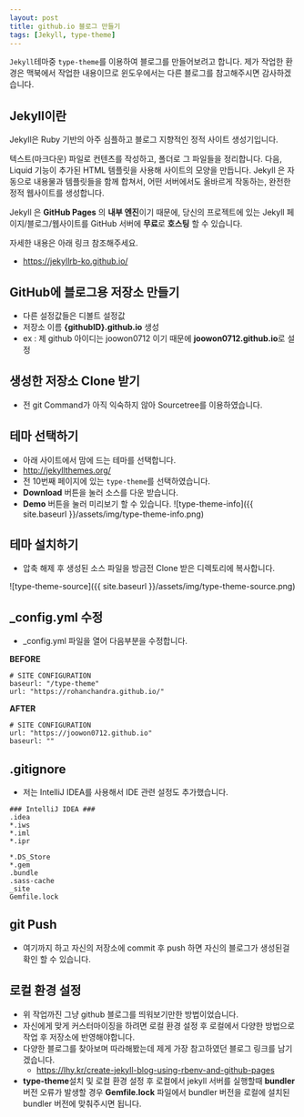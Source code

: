 ```yaml
---
layout: post
title: github.io 블로그 만들기
tags: [Jekyll, type-theme]
---
```


<code class="highlight">Jekyll</code>테마중 <code class="highlight">type-theme</code>를 이용하여 블로그를 만들어보려고 합니다.
제가 작업한 환경은 맥북에서 작업한 내용이므로 윈도우에서는 다른 블로그를 참고해주시면 감사하겠습니다.

## Jekyll이란

Jekyll은 Ruby 기반의 아주 심플하고 블로그 지향적인 정적 사이트 생성기입니다.

텍스트(마크다운) 파일로 컨텐츠를 작성하고, 폴더로 그 파일들을 정리합니다. 다음, Liquid 기능이 추가된 HTML 템플릿을 사용해 사이트의 모양을 만듭니다. Jekyll 은 자동으로 내용물과 템플릿들을 함께 합쳐서, 어떤 서버에서도 올바르게 작동하는, 완전한 정적 웹사이트를 생성합니다.

Jekyll 은 **GitHub Pages** 의 **내부 엔진**이기 때문에, 당신의 프로젝트에 있는 Jekyll 페이지/블로그/웹사이트를 GitHub 서버에 **무료**로 **호스팅** 할 수 있습니다.

자세한 내용은 아래 링크 참조해주세요.
- <https://jekyllrb-ko.github.io/>

## GitHub에 블로그용 저장소 만들기
- 다른 설정값들은 디볼트 설정값
- 저장소 이름 **{githubID}.github.io** 생성
- ex : 제 github 아이디는 joowon0712 이기 때문에 **joowon0712.github.io**로 설정

## 생성한 저장소 Clone 받기
- 전 git Command가 아직 익숙하지 않아 Sourcetree를 이용하였습니다.

## 테마 선택하기
- 아래 사이트에서 맘에 드는 테마를 선택합니다.
- <http://jekyllthemes.org/>
- 전 10번째 페이지에 있는 <code class="highlight">type-theme</code>를 선택하였습니다.
- **Download** 버튼을 눌러 소스를 다운 받습니다.
- **Demo** 버튼을 눌러 미리보기 할 수 있습니다.
![type-theme-info]({{ site.baseurl }}/assets/img/type-theme-info.png)

## 테마 설치하기
- 압축 해제 후 생성된 소스 파일을 방금전 Clone 받은 디렉토리에 복사합니다.
 
![type-theme-source]({{ site.baseurl }}/assets/img/type-theme-source.png)

## _config.yml 수정
- _config.yml 파일을 열어 다음부분을 수정합니다.

**BEFORE**
~~~
# SITE CONFIGURATION
baseurl: "/type-theme"
url: "https://rohanchandra.github.io/"
~~~

**AFTER**
~~~
# SITE CONFIGURATION
url: "https://joowon0712.github.io"
baseurl: ""
~~~

## .gitignore
- 저는 IntelliJ IDEA를 사용해서 IDE 관련 설정도 추가했습니다.

~~~
### IntelliJ IDEA ###
.idea
*.iws
*.iml
*.ipr

*.DS_Store
*.gem
.bundle
.sass-cache
_site
Gemfile.lock
~~~

## git Push
- 여기까지 하고 자신의 저장소에 commit 후 push 하면 자신의 블로그가 생성된걸 확인 할 수 있습니다.

## 로컬 환경 설정
- 위 작업까진 그냥 github 블로그를 띄워보기만한 방법이었습니다.
- 자신에게 맞게 커스터마이징을 하려면 로컬 환경 설정 후 로컬에서 다양한 방법으로 작업 후 저장소에 반영해야합니다.
- 다양한 블로그를 찾아보며 따라해봤는데 제게 가장 참고하였던 블로그 링크를 남기겠습니다.
    - <https://lhy.kr/create-jekyll-blog-using-rbenv-and-github-pages>
- **type-theme**설치 및 로컬 환경 설정 후 로컬에서 jekyll 서버를 실행할때 **bundler** 버전 오류가 발생할 경우 **Gemfile.lock** 파일에서 bundler 버전을 로컬에 설치된 bundler 버전에 맞춰주시면 됩니다. 